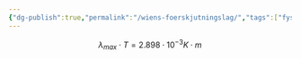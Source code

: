 ```yaml
---
{"dg-publish":true,"permalink":"/wiens-foerskjutningslag/","tags":["fysik"]}
---
```


$$\lambda_{max}\cdot T =2.898⋅10^{-3}K⋅m$$